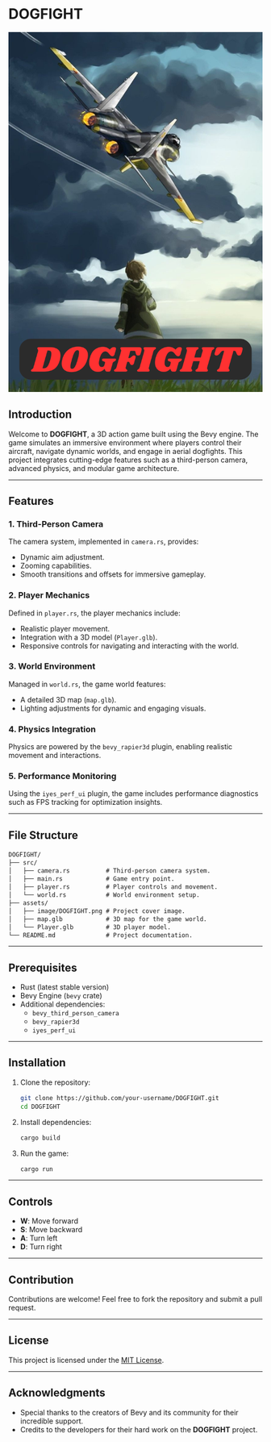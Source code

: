# DOGFIGHT

![DOGFIGHT](assets/image/DOGFIGHT.png)

## Introduction
Welcome to **DOGFIGHT**, a 3D action game built using the Bevy engine. The game simulates an immersive environment where players control their aircraft, navigate dynamic worlds, and engage in aerial dogfights. This project integrates cutting-edge features such as a third-person camera, advanced physics, and modular game architecture.

---

## Features

### 1. **Third-Person Camera**
The camera system, implemented in `camera.rs`, provides:
- Dynamic aim adjustment.
- Zooming capabilities.
- Smooth transitions and offsets for immersive gameplay.

### 2. **Player Mechanics**
Defined in `player.rs`, the player mechanics include:
- Realistic player movement.
- Integration with a 3D model (`Player.glb`).
- Responsive controls for navigating and interacting with the world.

### 3. **World Environment**
Managed in `world.rs`, the game world features:
- A detailed 3D map (`map.glb`).
- Lighting adjustments for dynamic and engaging visuals.

### 4. **Physics Integration**
Physics are powered by the `bevy_rapier3d` plugin, enabling realistic movement and interactions.

### 5. **Performance Monitoring**
Using the `iyes_perf_ui` plugin, the game includes performance diagnostics such as FPS tracking for optimization insights.

---

## File Structure

```
DOGFIGHT/
├── src/
│   ├── camera.rs          # Third-person camera system.
│   ├── main.rs            # Game entry point.
│   ├── player.rs          # Player controls and movement.
│   └── world.rs           # World environment setup.
├── assets/
│   ├── image/DOGFIGHT.png # Project cover image.
│   ├── map.glb            # 3D map for the game world.
│   └── Player.glb         # 3D player model.
└── README.md              # Project documentation.
```

---

## Prerequisites

- Rust (latest stable version)
- Bevy Engine (`bevy` crate)
- Additional dependencies:
  - `bevy_third_person_camera`
  - `bevy_rapier3d`
  - `iyes_perf_ui`

---

## Installation

1. Clone the repository:
   ```bash
   git clone https://github.com/your-username/DOGFIGHT.git
   cd DOGFIGHT
   ```

2. Install dependencies:
   ```bash
   cargo build
   ```

3. Run the game:
   ```bash
   cargo run
   ```

---

## Controls

- **W**: Move forward
- **S**: Move backward
- **A**: Turn left
- **D**: Turn right

---

## Contribution
Contributions are welcome! Feel free to fork the repository and submit a pull request.

---

## License
This project is licensed under the [MIT License](LICENSE).

---

## Acknowledgments
- Special thanks to the creators of Bevy and its community for their incredible support.
- Credits to the developers for their hard work on the **DOGFIGHT** project.
